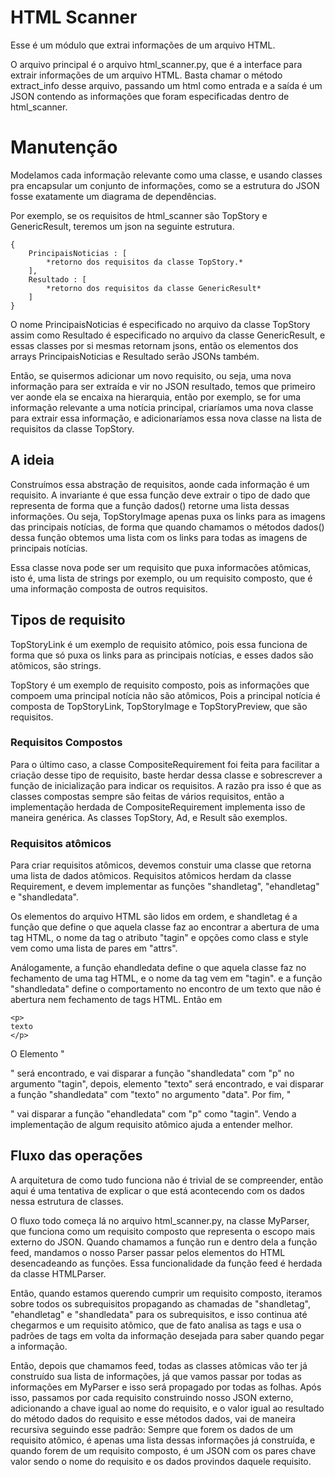 # HTML Scanner

Esse é um módulo que extrai informações de um arquivo HTML.

O arquivo principal é o arquivo html_scanner.py, que é a interface para extrair informações de um arquivo HTML. Basta chamar o método extract_info desse arquivo, passando um html como entrada e a saída é um JSON contendo as informações que foram especificadas dentro de html_scanner.

# Manutenção

Modelamos cada informação relevante como uma classe, e usando classes pra encapsular um conjunto de informações, como se a estrutura do JSON fosse exatamente um diagrama de dependências. 

Por exemplo, se os requisitos de html_scanner são TopStory e GenericResult, teremos um json na seguinte estrutura.
```
{
    PrincipaisNoticias : [
        *retorno dos requisitos da classe TopStory.*
    ],
    Resultado : [
        *retorno dos requisitos da classe GenericResult*
    ]
}
```

O nome PrincipaisNoticias é especificado no arquivo da classe TopStory assim como Resultado é especificado no arquivo da classe GenericResult, e essas classes por si mesmas retornam jsons, então os elementos dos arrays PrincipaisNoticias e Resultado serão JSONs também. 

Então, se quisermos adicionar um novo requisito, ou seja, uma nova informação para ser extraída e vir no JSON resultado, temos que primeiro ver aonde ela se encaixa na hierarquia, então por exemplo, se for uma informação relevante a uma notícia principal, criaríamos uma nova classe para extrair essa informação, e adicionaríamos essa nova classe na lista de requisitos da classe TopStory.

## A ideia
Construímos essa abstração de requisitos, aonde cada informação é um requisito. A invariante é que essa função deve extrair o tipo de dado que representa de forma que a função dados() retorne uma lista dessas informações. Ou seja, TopStoryImage apenas puxa os links para as imagens das principais notícias, de forma que quando chamamos o métodos dados() dessa função obtemos uma lista com os links para todas as imagens de principais notícias.

Essa classe nova pode ser um requisito que puxa informacões atômicas, isto é, uma lista de strings por exemplo, ou um requisito composto, que é uma informação composta de outros requisitos. 

## Tipos de requisito
TopStoryLink é um exemplo de requisito atômico, pois essa funciona de forma que só puxa os links para as principais notícias, e esses dados são atômicos, são strings.

TopStory é um exemplo de requisito composto, pois as informações que compoem uma principal notícia não são atômicos, Pois a principal notícia é composta de TopStoryLink, TopStoryImage e TopStoryPreview, que são requisitos.

### Requisitos Compostos
Para o último caso, a classe CompositeRequirement foi feita para facilitar a criação desse tipo de requisito, baste herdar dessa classe e sobrescrever a função de inicialização para indicar os requisitos. A razão pra isso é que as classes compostas sempre são feitas de vários requisitos, então a implementação herdada de CompositeRequirement implementa isso de maneira genérica. As classes TopStory, Ad, e Result são exemplos. 

### Requisitos atômicos
Para criar requisitos atômicos, devemos constuir uma classe que retorna uma lista de dados atômicos. Requisitos atômicos herdam da classe Requirement, e devem implementar as funções "shandletag", "ehandletag" e "shandledata". 

Os elementos do arquivo HTML são lidos em ordem, e shandletag é a função que define o que aquela classe faz ao encontrar a abertura de uma tag HTML, o nome da tag o atributo "tagin" e opções como class e style vem como uma lista de pares em "attrs".

Análogamente, a função ehandledata define o que aquela classe faz no fechamento de uma tag HTML, e o nome da tag vem em "tagin".  e a função "shandledata" define o comportamento no encontro de um texto que não é abertura nem fechamento de tags HTML. Então em 
```
<p>
texto
</p>
```
O Elemento "<p>" será encontrado, e vai disparar a função "shandledata" com "p" no argumento "tagin", depois,
elemento "texto" será encontrado, e vai disparar a função "shandledata" com "texto" no argumento "data". Por fim, "</p>" vai disparar a função "ehandledata" com "p" como "tagin". Vendo a implementação de algum requisito atômico ajuda a entender melhor.

## Fluxo das operações

A arquitetura de como tudo funciona não é trivial de se compreender, então aqui é uma tentativa de explicar o que está acontecendo com os dados nessa estrutura de classes.

O fluxo todo começa lá no arquivo html_scanner.py, na classe MyParser, que funciona como um requisito composto que representa o escopo mais externo do JSON. Quando chamamos a função run e dentro dela a função feed, mandamos o nosso Parser passar pelos elementos do HTML desencadeando as funções. Essa funcionalidade da função feed é herdada da classe HTMLParser. 

Então, quando estamos querendo cumprir um requisito composto, iteramos sobre todos os subrequisitos propagando as chamadas de "shandletag", "ehandletag" e "shandledata" para os subrequisitos, e isso continua até chegarmos e um requisito atômico, que de fato analisa as tags e usa o padrões de tags em volta da informação desejada para saber quando pegar a informação.

Então, depois que chamamos feed, todas as classes atômicas vão ter já construído sua lista de informações, já que vamos passar por todas as informações em MyParser e isso será propagado por todas as folhas. Após isso,  passamos por cada requisito construindo nosso JSON externo, adicionando a chave igual ao nome do requisito, e o valor igual ao resultado do método dados do requisito e esse métodos dados, vai de maneira recursiva seguindo esse padrão: Sempre que forem os dados de um requisito atômico, é apenas uma lista dessas informações já construída, e quando forem de um requisito composto, é um JSON com os pares chave valor sendo o nome do requisito e os dados provindos daquele requisito.


